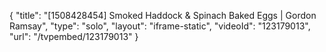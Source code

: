 {
    "title": "[1508428454] Smoked Haddock & Spinach Baked Eggs | Gordon Ramsay",
    "type": "solo",
    "layout": "iframe-static",
    "videoId": "123179013",
    "url": "\/tvpembed\/123179013"
}